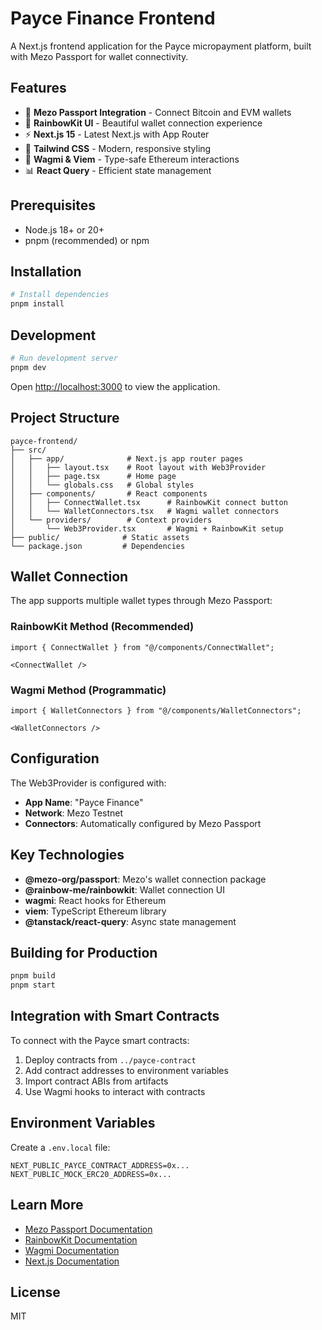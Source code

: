 # Payce Finance Frontend

A Next.js frontend application for the Payce micropayment platform, built with Mezo Passport for wallet connectivity.

## Features

- 🔐 **Mezo Passport Integration** - Connect Bitcoin and EVM wallets
- 🌈 **RainbowKit UI** - Beautiful wallet connection experience
- ⚡ **Next.js 15** - Latest Next.js with App Router
- 🎨 **Tailwind CSS** - Modern, responsive styling
- 🔗 **Wagmi & Viem** - Type-safe Ethereum interactions
- 📊 **React Query** - Efficient state management

## Prerequisites

- Node.js 18+ or 20+
- pnpm (recommended) or npm

## Installation

```bash
# Install dependencies
pnpm install
```

## Development

```bash
# Run development server
pnpm dev
```

Open [http://localhost:3000](http://localhost:3000) to view the application.

## Project Structure

```
payce-frontend/
├── src/
│   ├── app/              # Next.js app router pages
│   │   ├── layout.tsx    # Root layout with Web3Provider
│   │   ├── page.tsx      # Home page
│   │   └── globals.css   # Global styles
│   ├── components/       # React components
│   │   ├── ConnectWallet.tsx      # RainbowKit connect button
│   │   └── WalletConnectors.tsx   # Wagmi wallet connectors
│   └── providers/        # Context providers
│       └── Web3Provider.tsx       # Wagmi + RainbowKit setup
├── public/              # Static assets
└── package.json         # Dependencies
```

## Wallet Connection

The app supports multiple wallet types through Mezo Passport:

### RainbowKit Method (Recommended)

```tsx
import { ConnectWallet } from "@/components/ConnectWallet";

<ConnectWallet />
```

### Wagmi Method (Programmatic)

```tsx
import { WalletConnectors } from "@/components/WalletConnectors";

<WalletConnectors />
```

## Configuration

The Web3Provider is configured with:

- **App Name**: "Payce Finance"
- **Network**: Mezo Testnet
- **Connectors**: Automatically configured by Mezo Passport

## Key Technologies

- **@mezo-org/passport**: Mezo's wallet connection package
- **@rainbow-me/rainbowkit**: Wallet connection UI
- **wagmi**: React hooks for Ethereum
- **viem**: TypeScript Ethereum library
- **@tanstack/react-query**: Async state management

## Building for Production

```bash
pnpm build
pnpm start
```

## Integration with Smart Contracts

To connect with the Payce smart contracts:

1. Deploy contracts from `../payce-contract`
2. Add contract addresses to environment variables
3. Import contract ABIs from artifacts
4. Use Wagmi hooks to interact with contracts

## Environment Variables

Create a `.env.local` file:

```env
NEXT_PUBLIC_PAYCE_CONTRACT_ADDRESS=0x...
NEXT_PUBLIC_MOCK_ERC20_ADDRESS=0x...
```

## Learn More

- [Mezo Passport Documentation](https://docs.mezo.org)
- [RainbowKit Documentation](https://www.rainbowkit.com)
- [Wagmi Documentation](https://wagmi.sh)
- [Next.js Documentation](https://nextjs.org/docs)

## License

MIT
